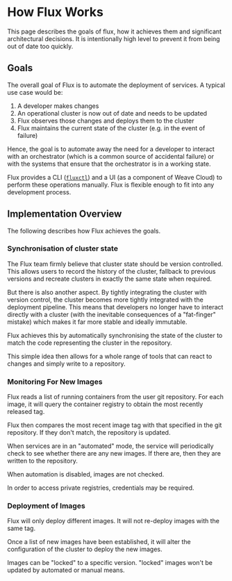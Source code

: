 # How Flux Works

This page describes the goals of flux, how it achieves them and
significant architectural decisions. It is intentionally high level
to prevent it from being out of date too quickly.

## Goals

The overall goal of Flux is to automate the deployment of services.
A typical use case would be:

1. A developer makes changes
2. An operational cluster is now out of date and needs to be updated
3. Flux observes those changes and deploys them to the cluster
4. Flux maintains the current state of the cluster (e.g. in the event of
   failure)

Hence, the goal is to automate away the need for a developer to interact
with an orchestrator (which is a common source of accidental failure) or
with the systems that ensure that the orchestrator is in a working
state.

Flux provides a CLI ([`fluxctl`](./using/fluxctl.md)) and a UI (as a component of Weave Cloud)
to perform these operations manually. Flux is flexible enough to fit
into any development process.

## Implementation Overview

The following describes how Flux achieves the goals.

### Synchronisation of cluster state

The Flux team firmly believe that cluster state should be version
controlled. This allows users to record the history of the cluster,
fallback to previous versions and recreate clusters in exactly the same
state when required.

But there is also another aspect. By tightly integrating the cluster
with version control, the cluster becomes more tightly integrated with
the deployment pipeline. This means that developers no longer have to
interact directly with a cluster (with the inevitable consequences of a
"fat-finger" mistake) which makes it far more stable and ideally
immutable.

Flux achieves this by automatically synchronising the state of the
cluster to match the code representing the cluster in the repository.

This simple idea then allows for a whole range of tools that can react
to changes and simply write to a repository.

### Monitoring For New Images

Flux reads a list of running containers from the user git repository.
For each image, it will query the container registry to obtain the most
recently released tag.

Flux then compares the most recent image tag with that specified in the
git repository. If they don't match, the repository is updated.

When services are in an "automated" mode, the service will periodically
check to see whether there are any new images. If there are, then they
are written to the repository.

When automation is disabled, images are not checked.

In order to access private registries, credentials may be required.

### Deployment of Images

Flux will only deploy different images. It will not re-deploy images
with the same tag.

Once a list of new images have been established, it will alter the
configuration of the cluster to deploy the new images.

Images can be "locked" to a specific version. "locked" images won't be
updated by automated or manual means.
